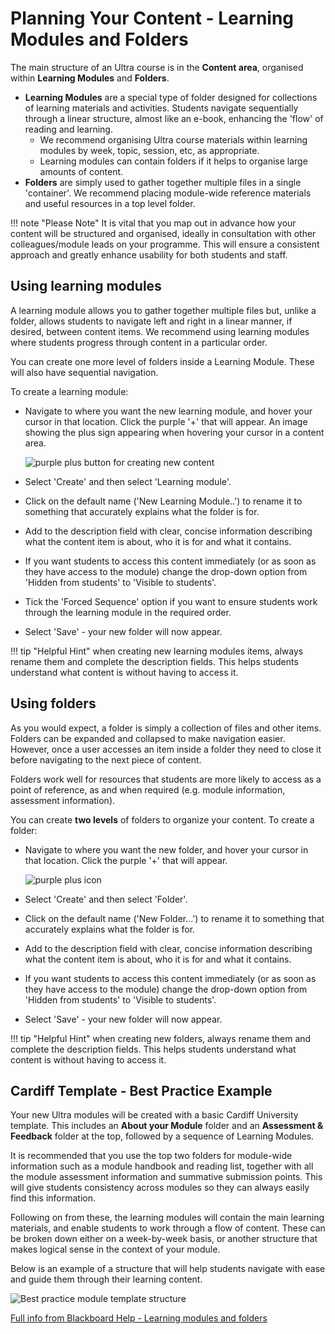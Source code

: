 # Planning Your Content - Learning Modules and Folders

The main structure of an Ultra course is in the **Content area**, organised within **Learning Modules** and **Folders**.

- **Learning Modules** are a special type of folder designed for collections of learning materials and activities. Students navigate sequentially through a linear structure, almost like an e-book, enhancing the 'flow' of reading and learning. 
  - We recommend organising Ultra course materials within learning modules by week, topic, session, etc, as appropriate. 
  - Learning modules can contain folders if it helps to organise large amounts of content. 
- **Folders** are simply used to gather together multiple files in a single 'container'. We recommend placing module-wide reference materials and useful resources in a top level folder. 

!!! note "Please Note"
    It is vital that you map out in advance how your content will be structured and organised, ideally in consultation with other colleagues/module leads on your programme. This will ensure a consistent approach and greatly enhance usability for both students and staff. 

## Using learning modules

A learning module allows you to gather together multiple files but, unlike a folder, allows students to navigate left and right in a linear manner, if desired, between content items. We recommend using learning modules where students progress through content in a particular order.  

You can create one more level of folders inside a Learning Module. These will also have sequential navigation. 

To create a learning module:

- Navigate to where you want the new learning module, and hover your cursor in that location. Click the purple '+' that will appear.
An image showing the plus sign appearing when hovering your cursor in a content area.

    ![purple plus button for creating new content](https://xerte.cardiff.ac.uk/USER-FILES/18321-wdmsev-site/media/create-button.jpg)

- Select 'Create' and then select 'Learning module'.
- Click on the default name ('New Learning Module..') to rename it to something that accurately explains what the folder is for. 
- Add to the description field with clear, concise information describing what the content item is about, who it is for and what it contains. 
- If you want students to access this content immediately (or as soon as they have access to the module) change the drop-down option from 'Hidden from students' to 'Visible to students'.
- Tick the 'Forced Sequence' option if you want to ensure students work through the learning module in the required order.
- Select 'Save' - your new folder will now appear.

!!! tip "Helpful Hint"
    when creating new learning modules items, always rename them and complete the description fields.  This helps students understand what content is without having to access it.

## Using folders

As you would expect, a folder is simply a collection of files and other items. Folders can be expanded and collapsed to make navigation easier. However, once a user accesses an item inside a folder they need to close it before navigating to the next piece of content.

Folders work well for resources that students are more likely to access as a point of reference, as and when required (e.g. module information, assessment information).

You can create **two levels** of folders to organize your content. To create a folder:

- Navigate to where you want the new folder, and hover your cursor in that location. Click the purple '+' that will appear.
  
    ![purple plus icon](https://xerte.cardiff.ac.uk/USER-FILES/18321-wdmsev-site/media/create-button.jpg)

- Select 'Create' and then select 'Folder'.
- Click on the default name ('New Folder...') to rename it to something that accurately explains what the folder is for. 
- Add to the description field with clear, concise information describing what the content item is about, who it is for and what it contains. 
- If you want students to access this content immediately (or as soon as they have access to the module) change the drop-down option from 'Hidden from students' to 'Visible to students'.
- Select 'Save' - your new folder will now appear.

!!! tip "Helpful Hint"
    when creating new folders, always rename them and complete the description fields.  This helps students understand what content is without having to access it.

## Cardiff Template - Best Practice Example

Your new Ultra modules will be created with a basic Cardiff University template. This includes an **About your Module** folder and an **Assessment & Feedback** folder at the top, followed by a sequence of Learning Modules.

It is recommended that you use the top two folders for module-wide information such as a module handbook and reading list, together with all the module assessment information and summative submission points. This will give students consistency across modules so they can always easily find this information. 

Following on from these, the learning modules will contain the main learning materials, and enable students to work through a flow of content. These can be broken down either on a week-by-week basis, or another structure that makes logical sense in the context of your module. 

Below is an example of a structure that will help students navigate with ease and guide them through their learning content. 

![Best practice module template structure](https://xerte.cardiff.ac.uk/USER-FILES/18321-wdmsev-site/media/bestPractice.jpg)

[Full info from Blackboard Help - Learning modules and folders](https://help.blackboard.com/Learn/Instructor/Ultra/Course_Content/Create_Content/Create_Containers_for_Content)